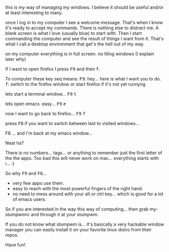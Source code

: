 this is my way of managing my windows. I believe it should be useful and/or at least interesting to many.

once I log in to my computer I see a welcome message. That's when I know it's ready to accept my commands. There is nothing else to distract me. A blank screen is what I love (usually blue) to start with.  Then I start commanding the computer and see the result of things I want from it. That's what I call a desktop environment that get's the hell out of my way.


on my computer everything is in full screen. no tiling windows (I explain later why) 

If I want to open firefox I press <kbd>F9</kbd> and then <kbd>f</kbd>. 

To computer these key seq means:
<kbd>F9</kbd>: hey... here is what I want you to do. 
<kbd>f</kbd>:  switch to the firefox window or start firefox if it's not yet runnyng

lets start a terminal window... <kbd>F9</kbd> <kbd>t</kbd>

lets open emacs. easy... <kbd>F9</kbd> <kbd>e</kbd>

now I want to go back to firefox... <kbd>F9</kbd> <kbd>f</kbd>

press <kbd>F8</kbd> if you want to switch between last to visited windows...

F8 ... and I'm back at my emacs window...

Neat ha? 

There is no numbers... tags... or anything to remember just the first letter of the the apps. Too bad this will never work on mac... everything starts with i... :)

So why <kbd>F9</kbd> and <kbd>F8</kbd>... 

- very few apps use them.
- easy to reach with the most powerful fingers of the right hand.
- no need to mess around with your alt or ctrl key... which is good for a lot of emacs users.

So if you are interested in the way this way of computing... then grab my-stumpwmrc and through it at your stumpwm.

If you do not know what stumpwm is... it's basically a very hackable window manager you can easily install it on your favorite linux distro from their repos.

Have fun!





